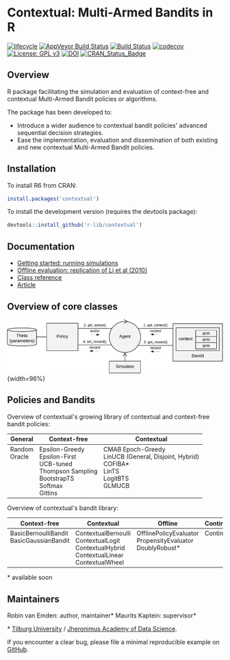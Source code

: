 Contextual: Multi-Armed Bandits in R
====================================

[![lifecycle](https://img.shields.io/badge/lifecycle-maturing-blue.svg?style=flat)](https://tidyverse.org/lifecycle/#maturing) [![AppVeyor Build Status](https://ci.appveyor.com/api/projects/status/github/Nth-iteration-labs/contextual?branch=master&svg=true)](https://ci.appveyor.com/project/robinvanemden/contextual) [![Build Status](https://travis-ci.org/Nth-iteration-labs/contextual.svg?branch=master)](https://travis-ci.org/Nth-iteration-labs/contextual) [![codecov](https://codecov.io/gh/Nth-iteration-labs/contextual/branch/master/graph/badge.svg)](https://codecov.io/gh/Nth-iteration-labs/contextual)[![License: GPL v3](https://img.shields.io/badge/License-GPL%20v3-green.svg)](https://www.gnu.org/licenses/gpl-3.0) [![DOI](https://zenodo.org/badge/114037654.svg)](https://zenodo.org/badge/latestdoi/114037654) [![CRAN\_Status\_Badge](http://www.r-pkg.org/badges/version/contextual)](https://cran.r-project.org/package=contextual) 

<!--
* [AppVeyor: passing](https://ci.appveyor.com/project/robinvanemden/contextual)
* [Travis CI: passing](https://travis-ci.org/Nth-iteration-labs/contextual)
* [Codecov: 96% coverage](https://codecov.io/gh/Nth-iteration-labs/contextual)
-->

Overview
--------

R package facilitating the simulation and evaluation of context-free and contextual Multi-Armed Bandit policies or algorithms.

The package has been developed to:

* Introduce a wider audience to contextual bandit policies' advanced sequential decision strategies.
* Ease the implementation, evaluation and dissemination of both existing and new contextual Multi-Armed Bandit policies. 

Installation
------------

To install R6 from CRAN:

```R
install.packages('contextual')
```

To install the development version (requires the devtools package):

```R
devtools::install_github('r-lib/contextual')
```

Documentation
-------------

* [Getting started: running simulations](https://nth-iteration-labs.github.io/contextual/articles/introduction.html)
* [Offline evaluation: replication of Li et al (2010)](https://nth-iteration-labs.github.io/contextual/articles/replication.html)
* [Class reference](https://nth-iteration-labs.github.io/contextual/reference/index.html)
* [Article](https://github.com/Nth-iteration-labs/contextual/blob/master/docs/articles/jss.pdf)

<!---
* [Blog at Pavlov](https://pavlov.tech/category/contextual/)
-->

Overview of core classes
------------------------

![Contextual's core class diagram](man/figures/cmab_all_large.jpg){width=96%}

Policies and Bandits
--------------------

Overview of contextual's growing library of contextual and context-free bandit policies:

| General | Context-free | Contextual |
|---------------|-------------------------------------------------------------------------------------------|-------------------------------------------------------------------------------|
| Random<br>  Oracle<br> <br> <br> <br> <br><br>   | Epsilon-Greedy<br>  Epsilon-First<br>  UCB-tuned<br>   Thompson Sampling<br>   BootstrapTS<br>   Softmax<br>   Gittins | CMAB Epoch-Greedy<br>   LinUCB (General, Disjoint, Hybrid)<br>  COFIBA*<br>   LinTS<br>   LogitBTS<br>GLMUCB<br> <br>   |

Overview of contextual's bandit library:

| Context-free  | Contextual | Offline | Continuous |
|------------------------------------------|---------------------------------------------------------------------------------------|------------------------------------------------------------|------------|
| BasicBernoulliBandit<br>  BasicGaussianBandit<br><br> <br> <br>    | ContextualBernoulli<br>  ContextualLogit<br>  ContextualHybrid<br>  ContextualLinear<br>  ContextualWheel | OfflinePolicyEvaluator<br>  PropensityEvaluator<br>   DoublyRobust*<br> <br> <br>   | Continuum <br> <br> <br> <br> <br> |

\* available soon

Maintainers
-----------

Robin van Emden: author, maintainer*
Maurits Kaptein: supervisor*

\* [Tilburg University](https://www.tilburguniversity.edu/) / [Jheronimus Academy of Data Science](https://www.jads.nl/research.html).

If you encounter a clear bug, please file a minimal reproducible example on [GitHub](https://github.com/Nth-iteration-labs/contextual/issues).
